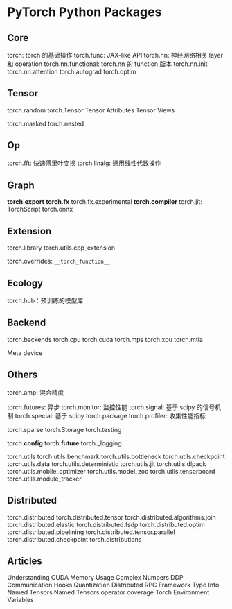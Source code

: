 # PyTorch Python Packages

## Core

torch: torch 的基础操作
torch.func: JAX-like API
torch.nn: 神经网络相关 layer 和 operation
torch.nn.functional: torch.nn 的 function 版本
torch.nn.init
torch.nn.attention
torch.autograd
torch.optim

## Tensor

torch.random
torch.Tensor
Tensor Attributes
Tensor Views

torch.masked
torch.nested

## Op

torch.fft: 快速傅里叶变换
torch.linalg: 通用线性代数操作

## Graph

**torch.export**
**torch.fx**
torch.fx.experimental
**torch.compiler**
torch.jit: TorchScript
torch.onnx


## Extension

torch.library
torch.utils.cpp_extension

torch.overrides: `__torch_function__`

## Ecology

torch.hub：预训练的模型库


## Backend


torch.backends
torch.cpu
torch.cuda
torch.mps
torch.xpu
torch.mtia

Meta device


## Others




torch.amp: 混合精度

torch.futures: 异步
torch.monitor: 监控性能
torch.signal: 基于 scipy 的信号机制
torch.special: 基于 scipy
torch.package
torch.profiler: 收集性能指标


torch.sparse
torch.Storage
torch.testing


torch.__config__
torch.__future__
torch._logging




torch.utils
torch.utils.benchmark
torch.utils.bottleneck
torch.utils.checkpoint
torch.utils.data
torch.utils.deterministic
torch.utils.jit
torch.utils.dlpack
torch.utils.mobile_optimizer
torch.utils.model_zoo
torch.utils.tensorboard
torch.utils.module_tracker

## Distributed

torch.distributed
torch.distributed.tensor
torch.distributed.algorithms.join
torch.distributed.elastic
torch.distributed.fsdp
torch.distributed.optim
torch.distributed.pipelining
torch.distributed.tensor.parallel
torch.distributed.checkpoint
torch.distributions

## Articles

Understanding CUDA Memory Usage
Complex Numbers
DDP Communication Hooks
Quantization
Distributed RPC Framework
Type Info
Named Tensors
Named Tensors operator coverage
Torch Environment Variables
